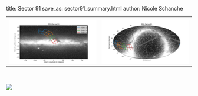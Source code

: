 title: Sector 91
save_as: sector91_summary.html
author: Nicole Schanche


<table>
  <tr>
    <th colspan="2" ></th>
  </tr>
  <tr>
    <td width="50%" style = "text-align: center;">
          <img class="img-responsive" style="max-width:100%;" src="images/sector-plots/tess_galactic_sector_091.png"> 
    </td>
    <td width="50%" style = "text-align: center;">
          <img class="img-responsive" style="max-width:100%;" src="images/sector-plots/tess_icrs_sector_091.png">
    </td>
  </tr>
</table>
<br></br>





<!--{! data-release-notes/sector_91.html !}-->

<img class="img-responsive" style="max-width:90%;" src="images/sector-plots/sector-plots.091.jpeg">